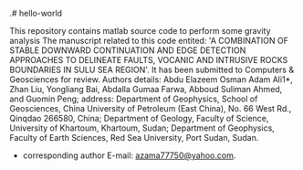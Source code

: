 .# hello-world


This repository contains matlab source code to perform some gravity analysis
The manuscript related to this code entited: 'A COMBINATION OF STABLE DOWNWARD CONTINUATION AND EDGE DETECTION APPROACHES TO DELINEATE FAULTS, VOCANIC AND INTRUSIVE ROCKS BOUNDARIES IN SULU SEA REGION'. It has been submitted to Computers & Geosciences for review.
Authors details: Abdu Elazeem Osman Adam Ali1*, Zhan Liu, Yongliang Bai, Abdalla Gumaa Farwa, Abboud Suliman Ahmed, and Guomin Peng;
address: Department of Geophysics, School of Geosciences, China University of Petroleum (East China), No. 66 West Rd., Qinqdao 266580, China;  Department of Geology, Faculty of Science, University of Khartoum, Khartoum, Sudan; Department of Geophysics, Faculty of Earth Sciences, Red Sea University, Port Sudan, Sudan.
* corresponding author E-mail: azama77750@yahoo.com.
